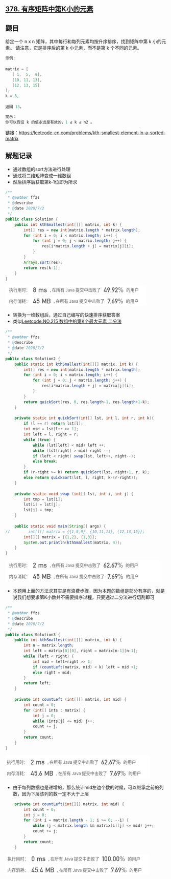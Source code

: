 ## [378. 有序矩阵中第K小的元素](https://leetcode-cn.com/problems/kth-smallest-element-in-a-sorted-matrix/)

## 题目

给定一个 n x n 矩阵，其中每行和每列元素均按升序排序，找到矩阵中第 k 小的元素。
请注意，它是排序后的第 k 小元素，而不是第 k 个不同的元素。

 

```java
示例：

matrix = [
   [ 1,  5,  9],
   [10, 11, 13],
   [12, 13, 15]
],
k = 8,

返回 13。
```

```java
提示：
你可以假设 k 的值永远是有效的，1 ≤ k ≤ n2 。
```



链接：https://leetcode-cn.com/problems/kth-smallest-element-in-a-sorted-matrix

## 解题记录

+ 通过数组的sort方法进行处理
+ 通过将二维矩阵变成一维数组
+ 然后排序后获取第k-1位即为所求

```java
/**
 * @author ffzs
 * @describe
 * @date 2020/7/2
 */
public class Solution {
    public int kthSmallest(int[][] matrix, int k) {
        int[] res = new int[matrix.length * matrix.length];
        for (int i = 0; i < matrix.length; i++) {
            for (int j = 0; j < matrix.length; j++) {
                res[i*matrix.length + j] = matrix[j][i];
            }
        }
        Arrays.sort(res);
        return res[k-1];
    }
}
```

![image-20200702130254243](README.assets/image-20200702130254243.png)

+ 转换为一维数组后，通过自己编写的快速排序获取答案
+ 类似[Leetcode:NO.215 数组中的第K个最大元素 二分法](https://blog.csdn.net/tonydz0523/article/details/107018185)

```java
/**
 * @author ffzs
 * @describe
 * @date 2020/7/2
 */
public class Solution2 {
    public static int kthSmallest(int[][] matrix, int k) {
        int[] res = new int[matrix.length * matrix.length];
        for (int i = 0; i < matrix.length; i++) {
            for (int j = 0; j < matrix.length; j++) {
                res[i*matrix.length + j] = matrix[j][i];
            }
        }
        return quickSort(res, 0, res.length-1, res.length+1-k);
    }

    private static int quickSort(int[] lst, int l, int r, int k){
        if (l == r) return lst[l];
        int mid = lst[l+r >> 1];
        int left = l, right = r;
        while (true) {
            while (lst[left] < mid) left ++;
            while (lst[right] > mid) right --;
            if (left < right) swap(lst, left++, right--);
            else break;
        }
        if (r-right >= k) return quickSort(lst, right+1, r, k);
        else return quickSort(lst, l, right, k-(r-right));
    }

    private static void swap (int[] lst, int i, int j) {
        int tmp = lst[i];
        lst[i] = lst[j];
        lst[j] = tmp;
    }

    public static void main(String[] args) {
//        int[][] matrix = {{1,5,9}, {10,11,13}, {12,13,15}};
        int[][] matrix = {{1,2}, {1,3}};
        System.out.println(kthSmallest(matrix, 4));
    }
}
```

![image-20200702143248531](README.assets/image-20200702143248531.png)

+ 本题用上面的方法求其实是有浪费步骤，因为本题的数组是部分有序的，就是说我们想要求第K小数并不需要排序过程，只要通过二分法进行切割即可

```java
/**
 * @author ffzs
 * @describe
 * @date 2020/7/2
 */
public class Solution3 {
    public int kthSmallest(int[][] matrix, int k) {
        int n = matrix.length;
        int left = matrix[0][0], right = matrix[n-1][n-1];
        while (left < right) {
            int mid = left+right >> 1;
            if (countLeft(matrix, mid) < k) left = mid +1;
            else right = mid;
        }
        return left;
    }

    private int countLeft (int[][] matrix, int mid) {
        int count = 0;
        for (int[] ints : matrix) {
            int j = 0;
            while (ints[j] <= mid) j++;
            count += j;
        }
        return count;
    }
}
```

![image-20200702150513796](README.assets/image-20200702150513796.png)

+ 由于每列数据也是递增的，那么统计mid左边个数的时候，可以继承之前的列数，因为下层该列的数一定不大于上层

```java
    private int countLeft(int[][] matrix, int mid) {
        int count = 0;
        int j = 0;
        for (int i = matrix.length - 1; i >= 0; --i) {
            while (j < matrix.length && matrix[i][j] <= mid) j++;
            count += j;
        }
        return count;
    }
```

![image-20200702150809410](README.assets/image-20200702150809410.png)
